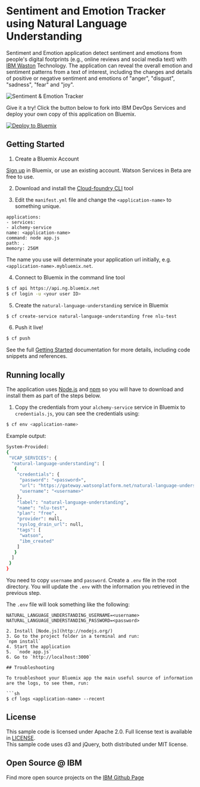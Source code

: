 # Sentiment and Emotion Tracker using Natural Language Understanding

Sentiment and Emotion application detect sentiment and emotions from people's digital footprints (e.g., online reviews and social media text) with [IBM Waston](watson) Technology. The application can reveal the overall emotion and sentiment patterns from a text of interest, including the changes and details of positive or negative sentiment and emotions of "anger", "disgust", "sadness", "fear" and "joy".

 ![Sentiment & Emotion Tracker](http://i.imgur.com/kEg5hBi.png)

Give it a try! Click the button below to fork into IBM DevOps Services and deploy your own copy of this application on Bluemix.

[![Deploy to Bluemix](https://bluemix.net/deploy/button.png)](https://bluemix.net/deploy?repository=https://github.com/watson-developer-cloud/sentiment-and-emotion)

## Getting Started

1. Create a Bluemix Account

[Sign up][sign_up] in Bluemix, or use an existing account. Watson Services in Beta are free to use.

2. Download and install the [Cloud-foundry CLI][cloud_foundry] tool

3. Edit the `manifest.yml` file and change the `<application-name>` to something unique.  

```none
applications:
- services:
- alchemy-service
name: <application-name>
command: node app.js
path: .
memory: 256M
```
The name you use will determinate your application url initially, e.g. `<application-name>.mybluemix.net`.

4. Connect to Bluemix in the command line tool
```sh
$ cf api https://api.ng.bluemix.net
$ cf login -u <your user ID>
```

5. Create the `natural-language-understanding` service in Bluemix

```sh
$ cf create-service natural-language-understanding free nlu-test
```

6. Push it live!

```sh
$ cf push
```

See the full [Getting Started][getting_started] documentation for more details, including code snippets and references.

## Running locally
The application uses [Node.js](http://nodejs.org/) and [npm](https://www.npmjs.com/) so you will have to download and install them as part of the steps below.

1. Copy the credentials from your `alchemy-service` service in Bluemix to `credentials.js`, you can see the credentials using:

```sh
$ cf env <application-name>
```
Example output:
```sh
System-Provided:
{
 "VCAP_SERVICES": {
  "natural-language-understanding": [
   {
    "credentials": {
     "password": "<password>",
     "url": "https://gateway.watsonplatform.net/natural-language-understanding/api",
     "username": "<username>"
    },
    "label": "natural-language-understanding",
    "name": "nlu-test",
    "plan": "free",
    "provider": null,
    "syslog_drain_url": null,
    "tags": [
     "watson",
     "ibm_created"
    ]
   }
  ]
 }
}
```

You need to copy `username` and `password`.
Create a `.env` file in the root directory.
You will update the `.env` with the information you retrieved in the previous step.

The `.env` file will look something like the following:

```none
NATURAL_LANGUAGE_UNDERSTANDING_USERNAME=<username>
NATURAL_LANGUAGE_UNDERSTANDING_PASSWORD=<password>

2. Install [Node.js](http://nodejs.org/)
3. Go to the project folder in a terminal and run:
`npm install`
4. Start the application
5.  `node app.js`
6. Go to `http://localhost:3000`

## Troubleshooting

To troubleshoot your Bluemix app the main useful source of information are the logs, to see them, run:

```sh
$ cf logs <application-name> --recent
```

## License

This sample code is licensed under Apache 2.0. Full license text is available in [LICENSE](LICENSE).  
This sample code uses d3 and jQuery, both distributed under MIT license.

## Open Source @ IBM
Find more open source projects on the [IBM Github Page](http://ibm.github.io/)

[service_url]: http://www.ibm.com/smarterplanet/us/en/ibmwatson/developercloud/alchemy-language.html
[watson]:https://www.ibm.com/watson/developercloud
[cloud_foundry]: https://github.com/cloudfoundry/cli
[sentiment_service]:http://www.alchemyapi.com/api/sentiment-analysis
[emotion_service]:http://www.alchemyapi.com/api/emotion-analysis
[getting_started]: https://www.ibm.com/watson/developercloud/doc/common/
[sign_up]: https://console.ng.bluemix.net/registration/
